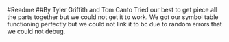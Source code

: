 #Readme
##By Tyler Griffith and Tom Canto
Tried our best to get piece all the parts together but we could not get it to work. We got our symbol table functioning perfectly but we could not link it to bc due to random errors that we could not debug.